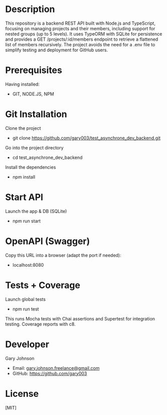 # Description

This repository is a backend REST API built with Node.js and TypeScript, focusing on managing projects and their members, including support for nested groups (up to 5 levels). It uses TypeORM with SQLite for persistence and provides a GET /projects/:id/members endpoint to retrieve a flattened list of members recursively. The project avoids the need for a .env file to simplify testing and deployment for GitHub users.

# Prerequisites

Having installed:

- GIT, NODE.JS, NPM

# Git Installation

Clone the project

- git clone https://github.com/gary003/test_asynchrone_dev_backend.git

Go into the project directory

- cd test_asynchrone_dev_backend

Install the dependencies

- npm install

# Start API

Launch the app & DB (SQLite)

- npm run start

# OpenAPI (Swagger)

Copy this URL into a browser (adapt the port if needed):

- localhost:8080

# Tests + Coverage

Launch global tests

- npm run test

This runs Mocha tests with Chai assertions and Supertest for integration testing. Coverage reports with c8.

# Developer

Gary Johnson

- Email: gary.johnson.freelance@gmail.com
- GitHub: https://github.com/gary003

# License

[MIT]
